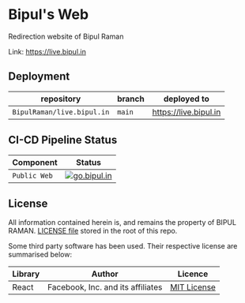 # Bipul's Web

Redirection website of Bipul Raman

Link: https://live.bipul.in

## Deployment

|repository|branch|deployed to|
|---|---|---|
|`BipulRaman/live.bipul.in`|`main`|https://live.bipul.in|

## CI-CD Pipeline Status

|Component|Status|
|---|---|
|`Public Web`|[![go.bipul.in](https://github.com/BipulRaman/live.bipul.in/actions/workflows/main.yml/badge.svg)](https://github.com/BipulRaman/go.bipul.in/actions/workflows/main.yml)|

## License
All information contained herein is, and remains the property of BIPUL RAMAN. [LICENSE file](./LICENSE) stored in the root of this repo.

Some third party software has been used. Their respective license are summarised below:

|Library|Author|Licence|
|---|---|---|
|React|Facebook, Inc. and its affiliates|[MIT License](https://github.com/facebook/react/blob/master/LICENSE)|
